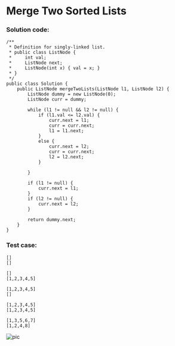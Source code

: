# Merge Two Sorted Lists
### Solution code:
```
/**
 * Definition for singly-linked list.
 * public class ListNode {
 *     int val;
 *     ListNode next;
 *     ListNode(int x) { val = x; }
 * }
 */
public class Solution {
    public ListNode mergeTwoLists(ListNode l1, ListNode l2) {
        ListNode dummy = new ListNode(0);
        ListNode curr = dummy;
        
        while (l1 != null && l2 != null) {
            if (l1.val <= l2.val) {
                curr.next = l1;
                curr = curr.next;
                l1 = l1.next;
            }
            else {
                curr.next = l2;
                curr = curr.next;
                l2 = l2.next;
            }
            
        }
        
        if (l1 != null) {
            curr.next = l1;
        }
        if (l2 != null) {
            curr.next = l2;
        }
        
        return dummy.next;
    }
}
```

### Test case:
```
[]
[]
```
```
[]
[1,2,3,4,5]
```
```
[1,2,3,4,5]
[]
```
```
[1,2,3,4,5]
[1,2,3,4,5]
```
```
[1,3,5,6,7]
[1,2,4,8]
```

![pic](https://github.com/hpnhxxwn/cs501/blob/master/week2/%E5%B1%8F%E5%B9%95%E5%BF%AB%E7%85%A7%202017-06-10%20%E4%B8%8B%E5%8D%883.58.50.png?raw=true)
